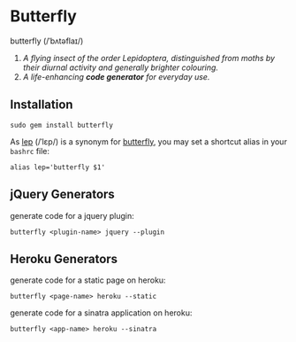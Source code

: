 # Butterfly

butterfly (/ˈbʌtəflaɪ/)

   1. _A flying insect of the order Lepidoptera, distinguished from moths by their diurnal activity and generally brighter colouring._
   2. _A life-enhancing __code generator__ for everyday use._
   
## Installation

    sudo gem install butterfly
    
As [lep][2] (/ˈlɛp/) is a synonym for [butterfly][1], you may set a shortcut alias in your `bashrc` file:

    alias lep='butterfly $1'
    

## jQuery Generators

generate code for a jquery plugin:

    butterfly <plugin-name> jquery --plugin

## Heroku Generators

generate code for a static page on heroku:

    butterfly <page-name> heroku --static
    
generate code for a sinatra application on heroku:

    butterfly <app-name> heroku --sinatra
    
    
    
[1]: http://en.wiktionary.org/wiki/butterfly "Butterfly on Wiktionary"
[2]: http://en.wiktionary.org/wiki/lep "Lep on Wiktionary"
